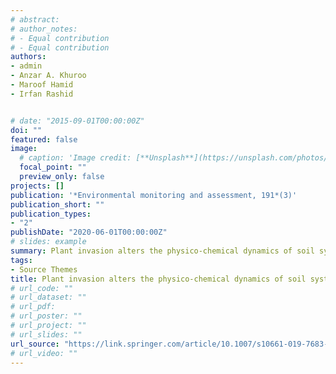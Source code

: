 ```yaml
---
# abstract: 
# author_notes:
# - Equal contribution
# - Equal contribution
authors:
- admin
- Anzar A. Khuroo
- Maroof Hamid
- Irfan Rashid


# date: "2015-09-01T00:00:00Z"
doi: ""
featured: false
image:
  # caption: 'Image credit: [**Unsplash**](https://unsplash.com/photos/jdD8gXaTZsc)'
  focal_point: ""
  preview_only: false
projects: []
publication: '*Environmental monitoring and assessment, 191*(3)'
publication_short: ""
publication_types:
- "2"
publishDate: "2020-06-01T00:00:00Z"
# slides: example
summary: Plant invasion alters the physico-chemical dynamics of soil system insights from invasive Leucanthemum vulgare in the Indian Himalaya.
tags:
- Source Themes
title: Plant invasion alters the physico-chemical dynamics of soil system insights from invasive Leucanthemum vulgare in the Indian Himalaya
# url_code: ""
# url_dataset: ""
# url_pdf: 
# url_poster: ""
# url_project: ""
# url_slides: ""
url_source: "https://link.springer.com/article/10.1007/s10661-019-7683-x"
# url_video: ""
---
```



